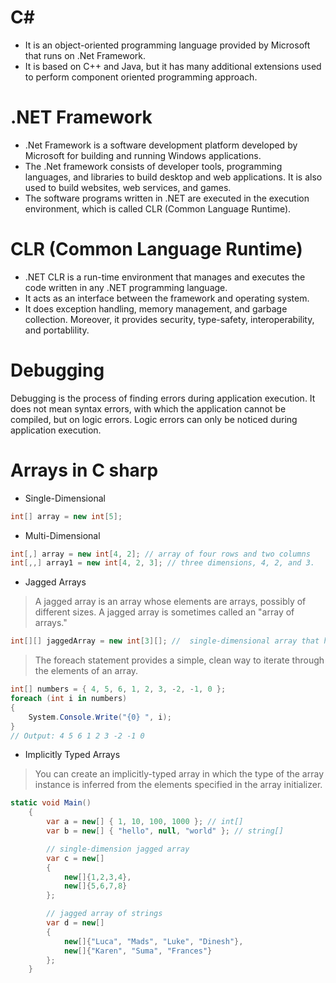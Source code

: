# C#
- It is an object-oriented programming language provided by Microsoft that runs on .Net Framework.
- It is based on C++ and Java, but it has many additional extensions used to perform component oriented programming approach.

# .NET Framework
- .Net Framework is a software development platform developed by Microsoft for building and running Windows applications. 
- The .Net framework consists of developer tools, programming languages, and libraries to build desktop and web applications. It is also used to build websites, web services, and games.
- The software programs written in .NET are executed in the execution environment, which is called CLR (Common Language Runtime). 

# CLR (Common Language Runtime)
- .NET CLR is a run-time environment that manages and executes the code written in any .NET programming language.
- It acts as an interface between the framework and operating system. 
- It does exception handling, memory management, and garbage collection. Moreover, it provides security, type-safety, interoperability, and portablility.

# Debugging
Debugging is the process of finding errors during application execution. It does not mean syntax errors, with which the application cannot be compiled, but on logic errors. Logic errors can only be noticed during application execution.

# Arrays in C sharp
- Single-Dimensional
```c#
int[] array = new int[5];
```
- Multi-Dimensional
```c#
int[,] array = new int[4, 2]; // array of four rows and two columns
int[,,] array1 = new int[4, 2, 3]; // three dimensions, 4, 2, and 3.
```
- Jagged Arrays
> A jagged array is an array whose elements are arrays, possibly of different sizes. A jagged array is sometimes called an "array of arrays."
```c#
int[][] jaggedArray = new int[3][]; //  single-dimensional array that has three elements, each of which is a single-dimensional array of integers
```

>The foreach statement provides a simple, clean way to iterate through the elements of an array.

```c#
int[] numbers = { 4, 5, 6, 1, 2, 3, -2, -1, 0 };
foreach (int i in numbers)
{
    System.Console.Write("{0} ", i);
}
// Output: 4 5 6 1 2 3 -2 -1 0
```
- Implicitly Typed Arrays
>You can create an implicitly-typed array in which the type of the array instance is inferred from the elements specified in the array initializer.

```c#
static void Main()
    {
        var a = new[] { 1, 10, 100, 1000 }; // int[]
        var b = new[] { "hello", null, "world" }; // string[]

        // single-dimension jagged array
        var c = new[]
        {
            new[]{1,2,3,4},
            new[]{5,6,7,8}
        };

        // jagged array of strings
        var d = new[]
        {
            new[]{"Luca", "Mads", "Luke", "Dinesh"},
            new[]{"Karen", "Suma", "Frances"}
        };
    }
```
